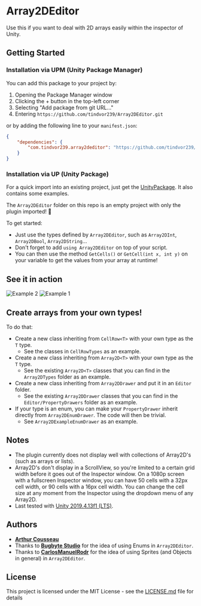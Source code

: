 # Array2DEditor

Use this if you want to deal with 2D arrays easily within the inspector of Unity.

## Getting Started

### Installation via UPM (Unity Package Manager)

You can add this package to your project by:
1. Opening the Package Manager window
2. Clicking the + button in the top-left corner
3. Selecting "Add package from git URL..."
4. Entering `https://github.com/tindvor239/Array2DEditor.git`

or by adding the following line to your `manifest.json`:

```json
{
	"dependencies": {
		"com.tindvor239.array2deditor": "https://github.com/tindvor239/Array2DEditor.git"
	}
}
```

### Installation via UP (Unity Package)

For a quick import into an existing project, just get the [UnityPackage](Array2DEditorPackage.unitypackage). It also contains some examples.

The `Array2DEditor` folder on this repo is an empty project with only the plugin imported! 🙂

To get started:
- Just use the types defined by `Array2DEditor`, such as `Array2DInt`, `Array2DBool`, `Array2DString`...
- Don't forget to add `using Array2DEditor` on top of your script.
- You can then use the method `GetCells()` or `GetCell(int x, int y)` on your variable to get the values from your array at runtime!

## See it in action

![Example 2](Screenshots/Example_2.gif)
![Example 1](Screenshots/Example_1.PNG)

## Create arrays from your own types!

To do that:
- Create a new class inheriting from `CellRow<T>` with your own type as the `T` type.
	- See the classes in `CellRowTypes` as an example.
- Create a new class inheriting from `Array2D<T>` with your own type as the `T` type.
	- See the existing `Array2D<T>` classes that you can find in the `Array2DTypes` folder as an example.
- Create a new class inheriting from `Array2DDrawer` and put it in an `Editor` folder.
	- See the existing `Array2DDrawer` classes that you can find in the `Editor/PropertyDrawers` folder as an example.
- If your type is an enum, you can make your `PropertyDrawer` inherit directly from `Array2DEnumDrawer`. The code will then be trivial.
	- See `Array2DExampleEnumDrawer` as an example.

## Notes

* The plugin currently does not display well with collections of Array2D's (such as arrays or lists).
* Array2D's don't display in a ScrollView, so you're limited to a certain grid width before it goes out of the Inspector window. On a 1080p screen with a fullscreen Inspector window, you can have 50 cells with a 32px cell width, or 90 cells with a 16px cell width. You can change the cell size at any moment from the Inspector using the dropdown menu of any Array2D.
* Last tested with [Unity 2019.4.13f1 (LTS)](https://unity3d.com/unity/whats-new/2019.4.13).

## Authors

* **[Arthur Cousseau](https://www.linkedin.com/in/arthurcousseau/)**
* Thanks to **[Bugbyte Studio](https://www.linkedin.com/in/bugbytestudio/)** for the idea of using Enums in `Array2DEditor`.
* Thanks to **[CarlosManuelRodr](https://github.com/carlosmanuelrodr)** for the idea of using Sprites (and Objects in general) in `Array2DEditor`.

## License

This project is licensed under the MIT License - see the [LICENSE.md](LICENSE.md) file for details

